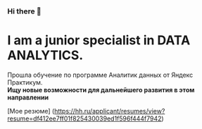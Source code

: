 ### Hi there 👋
# I am a junior specialist in DATA ANALYTICS.
Прошла обучение по программе Аналитик данных от Яндекс Практикум.  
**Ищу новые возможности для дальнейшего развития в этом направлении**

[Мое резюме] (https://hh.ru/applicant/resumes/view?resume=df412ee7ff01f825430039ed1f596f444f7942)

<!--
**janemo7/janemo7** is a ✨ _special_ ✨ repository because its `README.md` (this file) appears on your GitHub profile.

Here are some ideas to get you started:

- 🔭 I’m currently working on ...
- 🌱 I’m currently learning ...
- 👯 I’m looking to collaborate on ...
- 🤔 I’m looking for help with ...
- 💬 Ask me about ...
- 📫 How to reach me: ...
- 😄 Pronouns: ...
- ⚡ Fun fact: ...
-->
